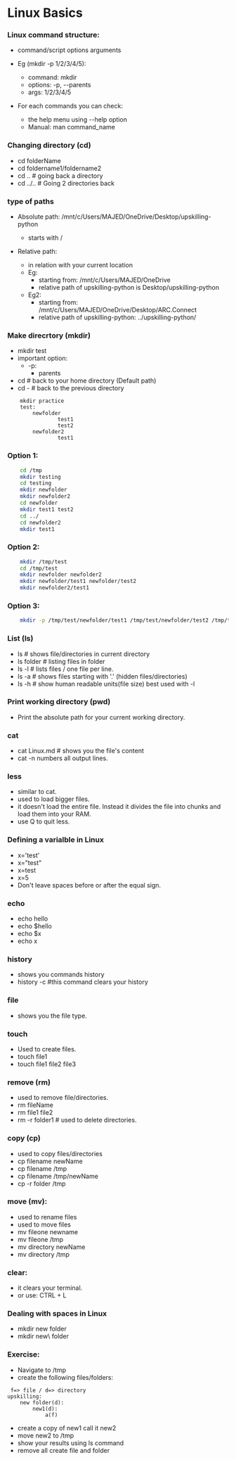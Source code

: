# Linux Basics 

### Linux command structure:
* command/script options arguments
* Eg (mkdir -p 1/2/3/4/5):
    * command: mkdir
    * options: -p, --parents
    * args: 1/2/3/4/5

* For each commands you can check:
    * the help menu using --help option
    * Manual: man command_name


### Changing directory (cd)
* cd folderName
* cd foldername1/foldername2
* cd .. # going back a directory
* cd ../.. # Going 2 directories back

### type of paths
* Absolute path: /mnt/c/Users/MAJED/OneDrive/Desktop/upskilling-python
    *   starts with /

* Relative path:
    * in relation with your current location
    * Eg:
        *   starting from:  /mnt/c/Users/MAJED/OneDrive
        *   relative path of upskilling-python is Desktop/upskilling-python
    * Eg2:
        * starting from: /mnt/c/Users/MAJED/OneDrive/Desktop/ARC.Connect
        * relative path of upskilling-python: ../upskilling-python/


### Make direcrtory (mkdir)
* mkdir test
* important option:
    * -p:
        * parents
* cd  # back to your home directory (Default path)
* cd - # back to the previous directory

```
    mkdir practice
    test:
        newfolder
                test1
                test2
        newfolder2
                test1
```

### Option 1:
```bash
    cd /tmp
    mkdir testing
    cd testing
    mkdir newfolder
    mkdir newfolder2
    cd newfolder
    mkdir test1 test2
    cd ../
    cd newfolder2
    mkdir test1
```


### Option 2:

```bash
    mkdir /tmp/test
    cd /tmp/test
    mkdir newfolder newfolder2
    mkdir newfolder/test1 newfolder/test2
    mkdir newfolder2/test1
```

### Option 3:

```bash
    mkdir -p /tmp/test/newfolder/test1 /tmp/test/newfolder/test2 /tmp/test/newfolder2/test1
```


### List (ls)
* ls # shows file/directories in current directory
* ls folder # listing files in folder
* ls -l  # lists files / one file per line.
* ls -a # shows files starting with '.' (hidden files/directories)
* ls -h # show human readable units(file size) best used with -l

### Print working directory (pwd)
* Print the absolute path for your current working directory.


### cat 
* cat Linux.md # shows you the file's content
* cat -n numbers all output lines.


### less
* similar to cat.
* used to load bigger files.
* it doesn't load the entire file. Instead it divides the file into chunks and load them into your RAM.
* use Q to quit less.

### Defining a varialble in Linux
* x='test'
* x="test"
* x=test
* x=5
* Don't leave spaces before or after the equal sign.

### echo
* echo hello
* echo $hello
* echo $x
* echo x

### history
* shows you commands history
* history -c #this command clears your history


### file
* shows you the file type.

### touch
* Used to create files.
* touch file1
* touch file1 file2 file3

### remove (rm) 
* used to remove file/directories.
* rm fileName
* rm file1 file2
* rm -r folder1 # used to delete directories.

### copy (cp)
* used to copy files/directories
* cp filename newName
* cp filename /tmp
* cp filename /tmp/newName
* cp -r folder /tmp


### move (mv):
* used to rename files
* used to move files
* mv fileone newname
* mv fileone /tmp
* mv directory newName
* mv directory /tmp

### clear:
* it clears your terminal.
* or use: CTRL + L


### Dealing with spaces in Linux
* mkdir new folder
* mkdir new\ folder


### Exercise:
* Navigate to /tmp
* create the following files/folders:

```
 f=> file / d=> directory
upskilling:
    new folder(d):
        new1(d):
            a(f)

```    
* create a copy of new1 call it new2
* move new2 to /tmp
* show your results using ls command
* remove all create file and folder


